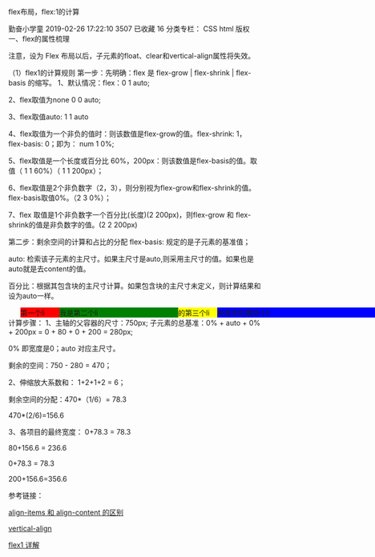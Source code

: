 flex布局，flex:1的计算

勤奋小学童 2019-02-26 17:22:10  3507  已收藏 16
分类专栏： CSS html
版权
一、flex的属性梳理



注意，设为 Flex 布局以后，子元素的float、clear和vertical-align属性将失效。

（1）flex1的计算规则
第一步：先明确：flex 是 flex-grow | flex-shrink | flex-basis 的缩写。
1、默认情况：flex：0 1 auto;

2、flex取值为none 0 0 auto;

3、flex取值auto: 1 1 auto

4、flex取值为一个非负的值时：则该数值是flex-grow的值。flex-shrink: 1， flex-basis: 0；即为： num 1 0%;

5、flex取值是一个长度或百分比 60%，200px：则该数值是flex-basis的值。取值（ 1 1 60%）（ 1 1 200px）；

6、flex取值是2个非负数字（2，3），则分别视为flex-grow和flex-shrink的值。flex-basis取值0%。（2 3 0%）；

7、flex 取值是1个非负数字一个百分比(长度)(2 200px)，则flex-grow 和 flex-shrink的值是非负数字的值。(2 2 200px)

第二步：剩余空间的计算和占比的分配
flex-basis: 规定的是子元素的基准值；

auto: 检索该子元素的主尺寸。如果主尺寸是auto,则采用主尺寸的值。如果也是auto就是去content的值。

百分比：根据其包含块的主尺寸计算。如果包含块的主尺寸未定义，则计算结果和设为auto一样。


<!DOCTYPE html>
<html>
<head>
  <meta charset="UTF-8">
  <meta name="viewport" content="initial-scale=1, maximum-scale=1, user-scalable=no" />
  <title>flex1</title>
  <style>
    *{
      margin: 0;
      padding: 0;
    }
   #flexul {
     display: flex;
     width: 750px;
   }
   #flexul li {
    list-style-type: none;
   }
   .one {
     width: 50px;
     background: red;
     flex: 1 1 0%;
   }
   .two {
     width: 80px;
     background: green;
     flex: 2 1 auto;
   }
   .three {
     width: 50px;
     background: yellow;
     flex: 1 1 0%; 
   }
   .four {
     background: blue;
     flex: 2 1 200px;
   } 
  </style>
</head>
<body>
  <ul id="flexul">
    <li class="one">第一个li</li>
    <li class="two">我是第二个li</li>
    <li class="three">的第三个li</li>
    <li class="four">布局中的第四个li</li>
  </ul>
</body>
</html>
计算步骤：
1、主轴的父容器的尺寸：750px;
子元素的总基准：0% + auto + 0% + 200px = 0 + 80 + 0 + 200 = 280px;

0% 即宽度是0；auto 对应主尺寸。

剩余的空间：750 - 280 = 470；

2、伸缩放大系数和：
1+2+1+2 = 6；

剩余空间的分配：470*（1/6）= 78.3

470*(2/6)=156.6

3、各项目的最终宽度：
0+78.3 = 78.3

80+156.6 = 236.6

0+78.3 = 78.3

200+156.6=356.6

参考链接：

[align-items 和 align-content 的区别](https://www.cnblogs.com/zmc-change/p/6178757.html)

[vertical-align](https://www.cnblogs.com/starof/p/4512284.html?utm_source=tuicool&utm_medium=referral)

[flex1 详解](https://blog.csdn.net/fengyjch/article/details/79047908)
